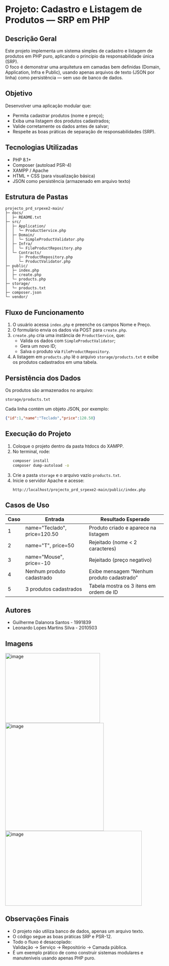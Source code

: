 # Projeto: Cadastro e Listagem de Produtos — SRP em PHP

## Descrição Geral
Este projeto implementa um sistema simples de cadastro e listagem de produtos em PHP puro, aplicando o princípio da responsabilidade única (SRP).  
O foco é demonstrar uma arquitetura em camadas bem definidas (Domain, Application, Infra e Public), usando apenas arquivos de texto (JSON por linha) como persistência — sem uso de banco de dados.

## Objetivo
Desenvolver uma aplicação modular que:
- Permita cadastrar produtos (nome e preço);
- Exiba uma listagem dos produtos cadastrados;
- Valide corretamente os dados antes de salvar;
- Respeite as boas práticas de separação de responsabilidades (SRP).

## Tecnologias Utilizadas
- PHP 8.1+
- Composer (autoload PSR-4)
- XAMPP / Apache
- HTML + CSS (para visualização básica)
- JSON como persistência (armazenado em arquivo texto)

## Estrutura de Pastas
```
projecto_prd_srpexe2-main/
├─ docs/
│  ├─ README.txt
├─ src/
│  ├─ Application/
│  │  └─ ProductService.php
│  ├─ Domain/
│  │  └─ SimpleProductValidator.php
│  ├─ Infra/
│  │  └─ FileProductRepository.php
│  └─ Contracts/
│     ├─ ProductRepository.php
│     └─ ProductValidator.php
├─ public/
│  ├─ index.php
│  ├─ create.php
│  └─ products.php
├─ storage/
│  └─ products.txt
├─ composer.json
└─ vendor/
```

## Fluxo de Funcionamento
1. O usuário acessa `index.php` e preenche os campos Nome e Preço.  
2. O formulário envia os dados via POST para `create.php`.  
3. `create.php` cria uma instância de `ProductService`, que:
   - Valida os dados com `SimpleProductValidator`;
   - Gera um novo ID;
   - Salva o produto via `FileProductRepository`.
4. A listagem em `products.php` lê o arquivo `storage/products.txt` e exibe os produtos cadastrados em uma tabela.

## Persistência dos Dados
Os produtos são armazenados no arquivo:
```
storage/products.txt
```
Cada linha contém um objeto JSON, por exemplo:
```json
{"id":1,"name":"Teclado","price":120.50}
```

## Execução do Projeto
1. Coloque o projeto dentro da pasta htdocs do XAMPP.  
2. No terminal, rode:
   ```bash
   composer install
   composer dump-autoload -o
   ```
3. Crie a pasta `storage` e o arquivo vazio `products.txt`.  
4. Inicie o servidor Apache e acesse:
   ```
   http://localhost/projecto_prd_srpexe2-main/public/index.php
   ```

## Casos de Uso
| Caso | Entrada | Resultado Esperado |
|------|----------|--------------------|
| 1 | name="Teclado", price=120.50 | Produto criado e aparece na listagem |
| 2 | name="T", price=50 | Rejeitado (nome < 2 caracteres) |
| 3 | name="Mouse", price=-10 | Rejeitado (preço negativo) |
| 4 | Nenhum produto cadastrado | Exibe mensagem “Nenhum produto cadastrado” |
| 5 | 3 produtos cadastrados | Tabela mostra os 3 itens em ordem de ID |

## Autores
- Guilherme Dalanora Santos - 1991839
- Leonardo Lopes Martins Silva - 2010503

## Imagens
<img width="301" height="221" alt="image" src="https://github.com/user-attachments/assets/e1bd2ea9-84a2-4115-a4da-86beca49782e" /><br>
<img width="313" height="342" alt="image" src="https://github.com/user-attachments/assets/8195263e-3dc0-4fb4-a87e-4e948cbb8e9f" /><br>
<img width="434" height="237" alt="image" src="https://github.com/user-attachments/assets/05bff418-018f-4e60-842a-e5fc4bb9e419" />

## Observações Finais
- O projeto não utiliza banco de dados, apenas um arquivo texto.
- O código segue as boas práticas SRP e PSR-12.
- Todo o fluxo é desacoplado:  
  Validação → Serviço → Repositório → Camada pública.
- É um exemplo prático de como construir sistemas modulares e manuteníveis usando apenas PHP puro.
